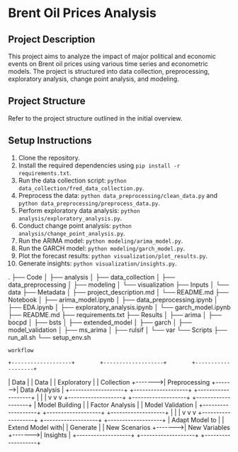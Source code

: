 # Brent Oil Prices Analysis

## Project Description

This project aims to analyze the impact of major political and economic events on Brent oil prices using various time series and econometric models. The project is structured into data collection, preprocessing, exploratory analysis, change point analysis, and modeling.

## Project Structure

Refer to the project structure outlined in the initial overview.

## Setup Instructions

1. Clone the repository.
2. Install the required dependencies using `pip install -r requirements.txt`.
3. Run the data collection script: `python data_collection/fred_data_collection.py`.
4. Preprocess the data: `python data_preprocessing/clean_data.py` and `python data_preprocessing/preprocess_data.py`.
5. Perform exploratory data analysis: `python analysis/exploratory_analysis.py`.
6. Conduct change point analysis: `python analysis/change_point_analysis.py`.
7. Run the ARIMA model: `python modeling/arima_model.py`.
8. Run the GARCH model: `python modeling/garch_model.py`.
9. Plot the forecast results: `python visualization/plot_results.py`.
10. Generate insights: `python visualization/insights.py`.


.
├── Code
│   ├── analysis
│   ├── data_collection
│   ├── data_preprocessing
│   ├── modeling
│   └── visualization
├── Inputs
│   └── data
├── Metadata
│   ├── project_description.md
│   └── README.md
├── Notebook
│   ├── arima_model.ipynb
│   ├── data_preprocessing.ipynb
│   ├── EDA.ipynb
│   ├── exploratory_analysis.ipynb
│   └── garch_model.ipynb
├── README.md
├── requirements.txt
├── Results
│   ├── arima
│   ├── bocpd
│   ├── bsts
│   ├── extended_model
│   ├── garch
│   ├── model_validation
│   ├── ms_arima
│   ├── rulsif
│   └── var
└── Scripts
    ├── run_all.sh
    └── setup_env.sh


    workflow 
    
    +-------------------+        +-------------------+        +-------------------+
|    Data           |        |    Data           |        |    Exploratory    |
|    Collection     +------->|    Preprocessing  +------->|    Data Analysis  |
+-------------------+        +-------------------+        +-------------------+
         |                           |                           |
         v                           v                           v
+-------------------+        +-------------------+        +-------------------+
|  Model Building   |        |  Factor Analysis  |        |  Model Validation |
+-------------------+        +-------------------+        +-------------------+
         |                           |                           |
         v                           v                           v
+-------------------+        +-------------------+        +-------------------+
|  Adapt Model to   |        |  Extend Model with|        |  Generate         |
|  New Scenarios    +------->|  New Variables    +------->|  Insights         |
+-------------------+        +-------------------+        +-------------------+
